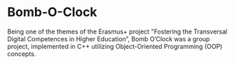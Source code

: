 # Bomb-O-Clock
Being one of the themes of the Erasmus+ project "Fostering the Transversal Digital Competences in Higher Education”, Bomb O’Clock was a group project, implemented in C++ utilizing Object-Oriented Programming (OOP) concepts.
